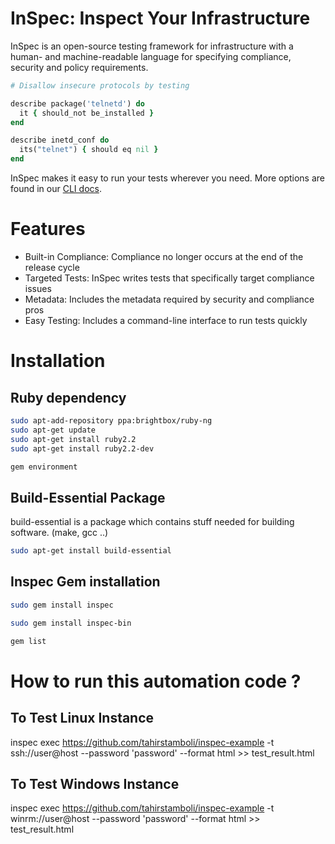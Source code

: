 # InSpec: Inspect Your Infrastructure

InSpec is an open-source testing framework for infrastructure with a human- and machine-readable language for specifying compliance, security and policy requirements.

```ruby
# Disallow insecure protocols by testing

describe package('telnetd') do
  it { should_not be_installed }
end

describe inetd_conf do
  its("telnet") { should eq nil }
end
```
InSpec makes it easy to run your tests wherever you need. More options are found in our [CLI docs](https://www.inspec.io/docs/reference/cli/).


# Features

- Built-in Compliance: Compliance no longer occurs at the end of the release cycle
- Targeted Tests: InSpec writes tests that specifically target compliance issues
- Metadata: Includes the metadata required by security and compliance pros
- Easy Testing: Includes a command-line interface to run tests quickly

# Installation

## Ruby dependency
```bash
sudo apt-add-repository ppa:brightbox/ruby-ng
sudo apt-get update
sudo apt-get install ruby2.2
sudo apt-get install ruby2.2-dev

gem environment
```
## Build-Essential Package  

build-essential is a package which contains stuff needed for building software. (make, gcc ..)
```bash
sudo apt-get install build-essential
```

## Inspec Gem installation
```bash
sudo gem install inspec

sudo gem install inspec-bin

gem list
```


# How to run this automation code ?

## To Test Linux Instance

inspec exec https://github.com/tahirstamboli/inspec-example -t ssh://user@host --password 'password' --format html >> test_result.html

## To Test Windows Instance

inspec exec https://github.com/tahirstamboli/inspec-example -t winrm://user@host --password 'password' --format html >> test_result.html
